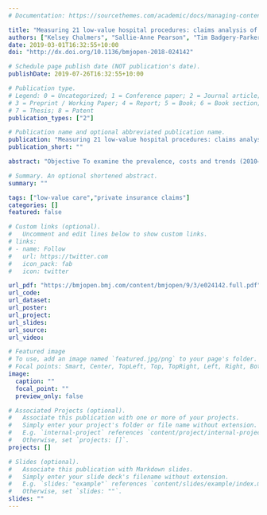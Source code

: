 ```yaml
---
# Documentation: https://sourcethemes.com/academic/docs/managing-content/

title: "Measuring 21 low-value hospital procedures: claims analysis of Australian private health insurance data (2010–2014)"
authors: ["Kelsey Chalmers", "Sallie-Anne Pearson", "Tim Badgery-Parker", "Jonathan Brett", "Ian A Scott", "Adam G Elshaug"]
date: 2019-03-01T16:32:55+10:00
doi: "http://dx.doi.org/10.1136/bmjopen-2018-024142"

# Schedule page publish date (NOT publication's date).
publishDate: 2019-07-26T16:32:55+10:00

# Publication type.
# Legend: 0 = Uncategorized; 1 = Conference paper; 2 = Journal article;
# 3 = Preprint / Working Paper; 4 = Report; 5 = Book; 6 = Book section;
# 7 = Thesis; 8 = Patent
publication_types: ["2"]

# Publication name and optional abbreviated publication name.
publication: "Measuring 21 low-value hospital procedures: claims analysis of Australian private health insurance data (2010–2014)"
publication_short: ""

abstract: "Objective To examine the prevalence, costs and trends (2010–2014) for 21 low-value inpatient procedures in a privately insured Australian patient cohort. Design We developed indicators for 21 low-value procedures from evidence-based lists such as Choosing Wisely, and applied them to a claims data set of hospital admissions. We used narrow and broad indicators where multiple low-value procedure definitions exist. Setting and participants A cohort of 376 354 patients who claimed for an inpatient service from any of 13 insurance funds in calendar years 2010–2014; approximately 7% of the privately insured Australian population. Main outcome measures Counts and proportions of low-value procedures in 2014, and relative change between 2010 and 2014. We also report both the Medicare (Australian government) and the private insurance financial contributions to these low-value admissions. Results Of the 14 662 patients with admissions for at least 1 of the 21 procedures in 2014, 20.8%–32.0% were low-value using the narrow and broad indicators, respectively. Of the 21 procedures, admissions for knee arthroscopy were highest in both the volume and the proportion that were low-value (1607–2956; 44.4%–81.7%). Seven low-value procedures decreased in use between 2010 and 2014, while admissions for low-value percutaneous coronary interventions and inpatient intravitreal injections increased (51% and 8%, respectively). For this sample, we estimated 2014 Medicare contributions for admissions with low-value procedures to be between $A1.8 and $A2.9 million, and total charges between $A12.4 and $A22.7 million. Conclusions The Australian federal government is currently reviewing low-value healthcare covered by Medicare and private health insurers. Estimates from this study can provide crucial baseline data and inform design and assessment of policy strategies within the Australian private healthcare sector aimed at curtailing the high volume and/or proportions of low-value procedures."

# Summary. An optional shortened abstract.
summary: ""

tags: ["low-value care","private insurance claims"]
categories: []
featured: false

# Custom links (optional).
#   Uncomment and edit lines below to show custom links.
# links:
# - name: Follow
#   url: https://twitter.com
#   icon_pack: fab
#   icon: twitter

url_pdf: "https://bmjopen.bmj.com/content/bmjopen/9/3/e024142.full.pdf"
url_code:
url_dataset:
url_poster:
url_project:
url_slides:
url_source:
url_video:

# Featured image
# To use, add an image named `featured.jpg/png` to your page's folder. 
# Focal points: Smart, Center, TopLeft, Top, TopRight, Left, Right, BottomLeft, Bottom, BottomRight.
image:
  caption: ""
  focal_point: ""
  preview_only: false

# Associated Projects (optional).
#   Associate this publication with one or more of your projects.
#   Simply enter your project's folder or file name without extension.
#   E.g. `internal-project` references `content/project/internal-project/index.md`.
#   Otherwise, set `projects: []`.
projects: []

# Slides (optional).
#   Associate this publication with Markdown slides.
#   Simply enter your slide deck's filename without extension.
#   E.g. `slides: "example"` references `content/slides/example/index.md`.
#   Otherwise, set `slides: ""`.
slides: ""
---
```

